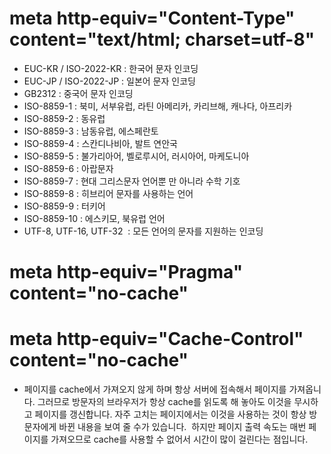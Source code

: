# meta http-equiv="Content-Type" content="text/html; charset=utf-8"
  * EUC-KR / ISO-2022-KR : 한국어 문자 인코딩
  * EUC-JP / ISO-2022-JP : 일본어 문자 인코딩
  * GB2312 : 중국어 문자 인코딩
  * ISO-8859-1 : 북미, 서부유럽, 라틴 아메리카, 카리브해, 캐나다, 아프리카
  * ISO-8859-2 : 동유럽
  * ISO-8859-3 : 남동유럽, 에스페란토
  * ISO-8859-4 : 스칸디나비아, 발트 연안국
  * ISO-8859-5 : 불가리아어, 벨로루시어, 러시아어, 마케도니아
  * ISO-8859-6 : 아랍문자
  * ISO-8859-7 : 현대 그리스문자 언어뿐 만 아니라 수학 기호
  * ISO-8859-8 : 히브리어 문자를 사용하는 언어
  * ISO-8859-9 : 터키어
  * ISO-8859-10 : 에스키모, 북유럽 언어
  * UTF-8, UTF-16, UTF-32  : 모든 언어의 문자를 지원하는 인코딩

# meta http-equiv="Pragma" content="no-cache"
# meta http-equiv="Cache-Control" content="no-cache"
  * 페이지를 cache에서 가져오지 않게 하며 항상 서버에 접속해서 페이지를 가져옵니다.
    그러므로 방문자의 브라우저가 항상 cache를 읽도록 해 놓아도 이것을 무시하고 페이지를 갱신합니다.
    자주 고치는 페이지에서는 이것을 사용하는 것이 항상 방문자에게 바뀐 내용을 보여 줄 수가 있습니다. 
    하지만 페이지 출력 속도는 매번 페이지를 가져오므로 cache를 사용할 수 없어서 시간이 많이 걸린다는 점입니다.
